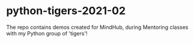 # python-tigers-2021-02
The repo contains demos created for MindHub, during Mentoring classes with my Python group of 'tigers'!

